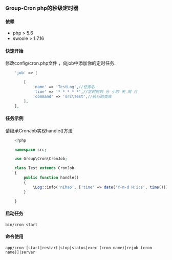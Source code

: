 ### Group-Cron php的秒级定时器

#### 依赖
- php > 5.6
- swoole > 1.7.16 

#### 快速开始
修改config/cron.php文件 ，向job中添加你的定时任务.

```php 
    'job' => [

        [
            'name' => 'TestLog',//任务名
            'time' => '* * * * *',//定时规则 分 小时 天 周 月
            'command' => 'src\Test',//执行的类库
        ],
    ],
```

#### 任务示例
请继承CronJob实现handle()方法
```php
    <?php

    namespace src;

    use Group\Cron\CronJob;

    class Test extends CronJob
    {
        public function handle()
        {
            \Log::info('nihao', ['time' => date('Y-m-d H:i:s', time())], 'cron.job');
        }

    } 
```

#### 启动任务

    bin/cron start

#### 命令使用

    app/cron [start|restart|stop|status|exec (cron name)|rejob (cron name)]|server 